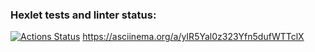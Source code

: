 ### Hexlet tests and linter status:
[![Actions Status](https://github.com/Sergunkit/frontend-project-46/workflows/hexlet-check/badge.svg)](https://github.com/Sergunkit/frontend-project-46/actions)
https://asciinema.org/a/yIR5Yal0z323Yfn5dufWTTclX